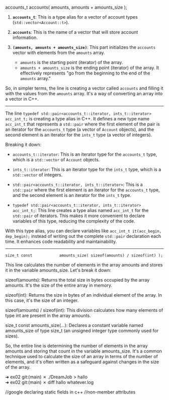 
accounts_t				accounts( amounts, amounts + amounts_size );

1. **`accounts_t`**: This is a type alias for a vector of account types (`std::vector<Account::t>`).

2. **`accounts`**: This is the name of a vector that will store account information.

3. **`(amounts, amounts + amounts_size)`**: This part initializes the `accounts` vector with elements from the `amounts` array.

   - `amounts` is the starting point (iterator) of the array.
   - `amounts + amounts_size` is the ending point (iterator) of the array. It effectively represents "go from the beginning to the end of the `amounts` array."

So, in simpler terms, the line is creating a vector called `accounts` and filling it with the values from the `amounts` array. It's a way of converting an array into a vector in C++.

------------------------------------------------------------------

The line `typedef std::pair<accounts_t::iterator, ints_t::iterator> acc_int_t;` is creating a type alias in C++. It defines a new type name `acc_int_t` that represents a `std::pair` where the first element of the pair is an iterator for the `accounts_t` type (a vector of `Account` objects), and the second element is an iterator for the `ints_t` type (a vector of integers).

Breaking it down:

- `accounts_t::iterator`: This is an iterator type for the `accounts_t` type, which is a `std::vector` of `Account` objects.

- `ints_t::iterator`: This is an iterator type for the `ints_t` type, which is a `std::vector` of integers.

- `std::pair<accounts_t::iterator, ints_t::iterator>`: This is a `std::pair` where the first element is an iterator for the `accounts_t` type, and the second element is an iterator for the `ints_t` type.

- `typedef std::pair<accounts_t::iterator, ints_t::iterator> acc_int_t;`: This line creates a type alias named `acc_int_t` for the `std::pair` of iterators. This makes it more convenient to declare variables of this type, reducing the complexity of the code.

With this type alias, you can declare variables like `acc_int_t it(acc_begin, dep_begin);` instead of writing out the complete `std::pair` declaration each time. It enhances code readability and maintainability.

-------------------------------------------------------------------

	size_t const			amounts_size( sizeof(amounts) / sizeof(int) );

This line calculates the number of elements in the array amounts and stores it in the variable amounts_size. Let's break it down:

sizeof(amounts): Returns the total size in bytes occupied by the array amounts. It's the size of the entire array in memory.

sizeof(int): Returns the size in bytes of an individual element of the array. In this case, it's the size of an integer.

sizeof(amounts) / sizeof(int): This division calculates how many elements of type int are present in the array amounts.

size_t const amounts_size(...): Declares a constant variable named amounts_size of type size_t (an unsigned integer type commonly used for sizes).

So, the entire line is determining the number of elements in the array amounts and storing that count in the variable amounts_size. It's a common technique used to calculate the size of an array in terms of the number of elements, and it's often written as a safeguard against changes in the size of the array.


➜  ex02 git:(main) ✗ ./DreamJob > hallo     
➜  ex02 git:(main) ✗ diff hallo whatever.log

//google declaring static fields in c++
//non-member attributes